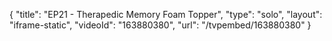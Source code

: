 {
    "title": "EP21 - Therapedic Memory Foam Topper",
    "type": "solo",
    "layout": "iframe-static",
    "videoId": "163880380",
    "url": "\/tvpembed\/163880380"
}